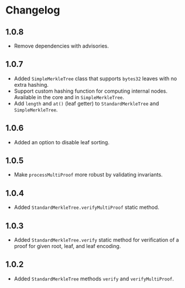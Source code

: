 # Changelog

## 1.0.8

- Remove dependencies with advisories.

## 1.0.7

- Added `SimpleMerkleTree` class that supports `bytes32` leaves with no extra hashing.
- Support custom hashing function for computing internal nodes. Available in the core and in `SimpleMerkleTree`.
- Add `length` and `at()` (leaf getter) to `StandardMerkleTree` and `SimpleMerkleTree`.

## 1.0.6

- Added an option to disable leaf sorting.

## 1.0.5

- Make `processMultiProof` more robust by validating invariants.

## 1.0.4

- Added `StandardMerkleTree.verifyMultiProof` static method.

## 1.0.3

- Added `StandardMerkleTree.verify` static method for verification of a proof for given root, leaf, and leaf encoding.

## 1.0.2

- Added `StandardMerkleTree` methods `verify` and `verifyMultiProof`.
